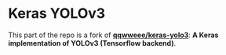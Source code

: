 # Keras YOLOv3

This part of the repo is a fork of [**qqwweee/keras-yolo3**](https://github.com/qqwweee/keras-yolo3): **A Keras implementation of YOLOv3 (Tensorflow backend)**.
